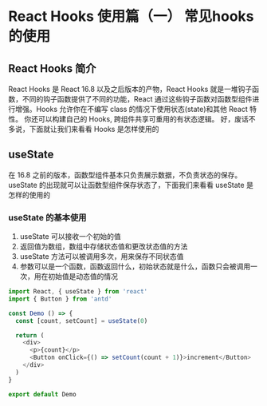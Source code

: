 # React Hooks 使用篇（一） 常见hooks的使用

## React Hooks 简介

React Hooks 是 React 16.8 以及之后版本的产物，React Hooks 就是一堆钩子函数，不同的钩子函数提供了不同的功能，React 通过这些钩子函数对函数型组件进行增强。Hooks 允许你在不编写 class 的情况下使用状态(state)和其他 React 特性。 你还可以构建自己的 Hooks, 跨组件共享可重用的有状态逻辑。
好，废话不多说，下面就让我们来看看 Hooks 是怎样使用的

## useState

在 16.8 之前的版本，函数型组件基本只负责展示数据，不负责状态的保存。useState 的出现就可以让函数型组件保存状态了，下面我们来看看 useState 是怎样的使用的

### useState 的基本使用

1. useState 可以接收一个初始的值
2. 返回值为数组，数组中存储状态值和更改状态值的方法
3. useState 方法可以被调用多次，用来保存不同状态值
4. 参数可以是一个函数，函数返回什么，初始状态就是什么，函数只会被调用一次，用在初始值是动态值的情况

```js
import React, { useState } from 'react'
import { Button } from 'antd'

const Demo () => {
  const [count, setCount] = useState(0)

  return (
    <div>
      <p>{count}</p>
      <Button onClick={() => setCount(count + 1)}>increment</Button>
    </div>
  )
}

export default Demo
```
